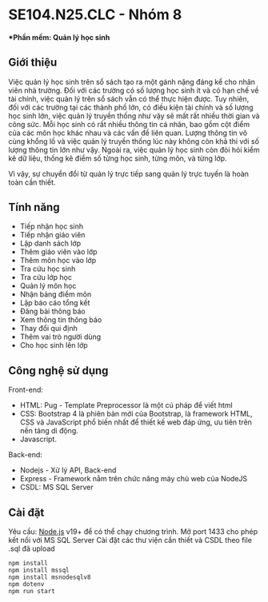 # SE104.N25.CLC - Nhóm 8
#### *Phần mềm: Quản lý học sinh


## Giới thiệu

Việc quản lý học sinh trên sổ sách tạo ra một gánh nặng đáng kể cho nhân viên nhà trường. Đối với các trường có số lượng học sinh ít và có hạn chế về tài chính, việc quản lý trên sổ sách vẫn có thể thực hiện được. Tuy nhiên, đối với các trường tại các thành phố lớn, có điều kiện tài chính và số lượng học sinh lớn, việc quản lý truyền thống như vậy sẽ mất rất nhiều thời gian và công sức. Mỗi học sinh có rất nhiều thông tin cá nhân, bao gồm cột điểm của các môn học khác nhau và các vấn đề liên quan. Lượng thông tin vô cùng khổng lồ và việc quản lý truyền thống lúc này không còn khả thi với số lượng thông tin lớn như vậy. Ngoài ra, việc quản lý học sinh còn đòi hỏi kiểm kê dữ liệu, thống kê điểm số từng học sinh, từng môn, và từng lớp.

Vì vậy, sự chuyển đổi từ quản lý trực tiếp sang quản lý trực tuyến là hoàn toàn cần thiết.


## Tính năng

- Tiếp nhận học sinh
- Tiếp nhận giáo viên
- Lập danh sách lớp
- Thêm giáo viên vào lớp
- Thêm môn học vào lớp
- Tra cứu học sinh
- Tra cứu lớp học
- Quản lý môn học
- Nhận bảng điểm môn
- Lập báo cáo tổng kết
- Đăng bài thông báo
- Xem thông tin thông báo
- Thay đổi qui định
- Thêm vai trò người dùng
- Cho học sinh lên lớp

## Công nghệ sử dụng
 Front-end:
  + HTML: Pug - Template Preprocessor là một cú pháp để viết html
  + CSS: Bootstrap 4 là phiên bản mới của Bootstrap, là framework HTML, CSS và JavaScript phổ biến nhất để thiết kế web đáp ứng, ưu tiên trên nền tảng di động.
  + Javascript.
 
 Back-end:
  + Nodejs - Xử lý API, Back-end
  + Express - Framework nằm trên chức năng máy chủ web của NodeJS
  + CSDL: MS SQL Server

## Cài đặt

Yêu cầu:  [Node.js](https://nodejs.org/)  v19+ để có thể chạy chương trình.
Mở port 1433 cho phép kết nối với MS SQL Server
Cài đặt các thư viện cần thiết và CSDL theo file .sql đã upload

```
npm install
npm install mssql
npm install msnodesqlv8
npm dotenv 
npm run start
```
